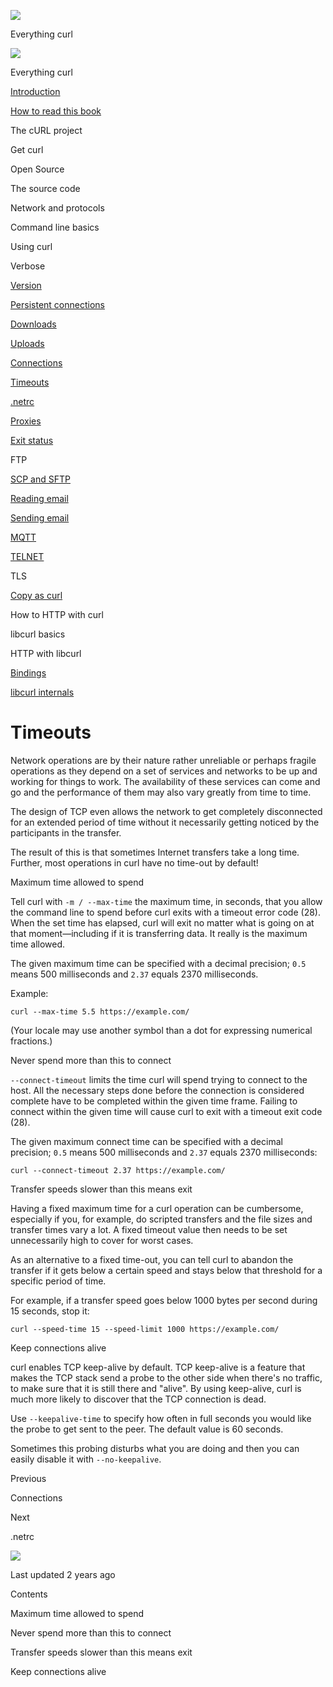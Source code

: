 <a href="../index.html" class="link-a079aa82--primary-53a25e66--logoLink-10d08504"></a>

<img src="https://gblobscdn.gitbook.com/orgs%2F-LxuH0qSm4xO9nWfEBlB%2Favatar.png?alt=media" class="image-67b14f24--avatar-1c1d03ec" />

<span class="text-4505230f--UIH400-4e41e82a--textContentFamily-49a318e1--spaceNameText-677c2969">Everything curl</span>

<a href="../index.html" class="link-a079aa82--primary-53a25e66--logoLink-10d08504"></a>

<img src="https://gblobscdn.gitbook.com/orgs%2F-LxuH0qSm4xO9nWfEBlB%2Favatar.png?alt=media" class="image-67b14f24--avatar-1c1d03ec" />

<span class="text-4505230f--UIH400-4e41e82a--textContentFamily-49a318e1--spaceNameText-677c2969">Everything curl</span>

<a href="../index.html" class="navButton-94f2579c--navButtonClickable-161b88ca"><span class="text-4505230f--UIH300-2063425d--textContentFamily-49a318e1--navButtonLabel-14a4968f">Introduction</span></a>

<a href="../how-to-read.html" class="navButton-94f2579c--navButtonClickable-161b88ca"><span class="text-4505230f--UIH300-2063425d--textContentFamily-49a318e1--navButtonLabel-14a4968f">How to read this book</span></a>

<span class="text-4505230f--UIH300-2063425d--textContentFamily-49a318e1--navButtonLabel-14a4968f">The cURL project</span>

<span class="text-4505230f--UIH300-2063425d--textContentFamily-49a318e1--navButtonLabel-14a4968f">Get curl</span>

<span class="text-4505230f--UIH300-2063425d--textContentFamily-49a318e1--navButtonLabel-14a4968f">Open Source</span>

<span class="text-4505230f--UIH300-2063425d--textContentFamily-49a318e1--navButtonLabel-14a4968f">The source code</span>

<span class="text-4505230f--UIH300-2063425d--textContentFamily-49a318e1--navButtonLabel-14a4968f">Network and protocols</span>

<span class="text-4505230f--UIH300-2063425d--textContentFamily-49a318e1--navButtonLabel-14a4968f">Command line basics</span>

<span class="text-4505230f--UIH300-2063425d--textContentFamily-49a318e1--navButtonLabel-14a4968f">Using curl</span>

<span class="text-4505230f--UIH300-2063425d--textContentFamily-49a318e1--navButtonLabel-14a4968f">Verbose</span>

<a href="version.html" class="navButton-94f2579c--pageItemWithChildrenNested-2c5d8183--navButtonClickable-161b88ca"><span class="text-4505230f--UIH300-2063425d--textContentFamily-49a318e1--navButtonLabel-14a4968f">Version</span></a>

<a href="persist.html" class="navButton-94f2579c--pageItemWithChildrenNested-2c5d8183--navButtonClickable-161b88ca"><span class="text-4505230f--UIH300-2063425d--textContentFamily-49a318e1--navButtonLabel-14a4968f">Persistent connections</span></a>

<a href="downloads.html" class="navButton-94f2579c--pageItemWithChildrenNested-2c5d8183--navButtonClickable-161b88ca"><span class="text-4505230f--UIH300-2063425d--textContentFamily-49a318e1--navButtonLabel-14a4968f">Downloads</span></a>

<a href="uploads.html" class="navButton-94f2579c--pageItemWithChildrenNested-2c5d8183--navButtonClickable-161b88ca"><span class="text-4505230f--UIH300-2063425d--textContentFamily-49a318e1--navButtonLabel-14a4968f">Uploads</span></a>

<a href="connections.html" class="navButton-94f2579c--pageItemWithChildrenNested-2c5d8183--navButtonClickable-161b88ca"><span class="text-4505230f--UIH300-2063425d--textContentFamily-49a318e1--navButtonLabel-14a4968f">Connections</span></a>

<a href="timeouts.html" class="navButton-94f2579c--pageItemWithChildrenNested-2c5d8183--navButtonClickable-161b88ca--navButtonOpened-6a88552e"><span class="text-4505230f--UIH300-2063425d--textContentFamily-49a318e1--navButtonLabel-14a4968f">Timeouts</span></a>

<a href="netrc.html" class="navButton-94f2579c--pageItemWithChildrenNested-2c5d8183--navButtonClickable-161b88ca"><span class="text-4505230f--UIH300-2063425d--textContentFamily-49a318e1--navButtonLabel-14a4968f">.netrc</span></a>

<a href="proxies.html" class="navButton-94f2579c--pageItemWithChildrenNested-2c5d8183--navButtonClickable-161b88ca"><span class="text-4505230f--UIH300-2063425d--textContentFamily-49a318e1--navButtonLabel-14a4968f">Proxies</span></a>

<a href="returns.html" class="navButton-94f2579c--pageItemWithChildrenNested-2c5d8183--navButtonClickable-161b88ca"><span class="text-4505230f--UIH300-2063425d--textContentFamily-49a318e1--navButtonLabel-14a4968f">Exit status</span></a>

<span class="text-4505230f--UIH300-2063425d--textContentFamily-49a318e1--navButtonLabel-14a4968f">FTP</span>

<a href="scpsftp.html" class="navButton-94f2579c--pageItemWithChildrenNested-2c5d8183--navButtonClickable-161b88ca"><span class="text-4505230f--UIH300-2063425d--textContentFamily-49a318e1--navButtonLabel-14a4968f">SCP and SFTP</span></a>

<a href="reademail.html" class="navButton-94f2579c--pageItemWithChildrenNested-2c5d8183--navButtonClickable-161b88ca"><span class="text-4505230f--UIH300-2063425d--textContentFamily-49a318e1--navButtonLabel-14a4968f">Reading email</span></a>

<a href="smtp.html" class="navButton-94f2579c--pageItemWithChildrenNested-2c5d8183--navButtonClickable-161b88ca"><span class="text-4505230f--UIH300-2063425d--textContentFamily-49a318e1--navButtonLabel-14a4968f">Sending email</span></a>

<a href="mqtt.html" class="navButton-94f2579c--pageItemWithChildrenNested-2c5d8183--navButtonClickable-161b88ca"><span class="text-4505230f--UIH300-2063425d--textContentFamily-49a318e1--navButtonLabel-14a4968f">MQTT</span></a>

<a href="telnet.html" class="navButton-94f2579c--pageItemWithChildrenNested-2c5d8183--navButtonClickable-161b88ca"><span class="text-4505230f--UIH300-2063425d--textContentFamily-49a318e1--navButtonLabel-14a4968f">TELNET</span></a>

<span class="text-4505230f--UIH300-2063425d--textContentFamily-49a318e1--navButtonLabel-14a4968f">TLS</span>

<a href="copyas.html" class="navButton-94f2579c--pageItemWithChildrenNested-2c5d8183--navButtonClickable-161b88ca"><span class="text-4505230f--UIH300-2063425d--textContentFamily-49a318e1--navButtonLabel-14a4968f">Copy as curl</span></a>

<span class="text-4505230f--UIH300-2063425d--textContentFamily-49a318e1--navButtonLabel-14a4968f">How to HTTP with curl</span>

<span class="text-4505230f--UIH300-2063425d--textContentFamily-49a318e1--navButtonLabel-14a4968f">libcurl basics</span>

<span class="text-4505230f--UIH300-2063425d--textContentFamily-49a318e1--navButtonLabel-14a4968f">HTTP with libcurl</span>

<a href="../bindings.html" class="navButton-94f2579c--navButtonClickable-161b88ca"><span class="text-4505230f--UIH300-2063425d--textContentFamily-49a318e1--navButtonLabel-14a4968f">Bindings</span></a>

<a href="../internals.html" class="navButton-94f2579c--navButtonClickable-161b88ca"><span class="text-4505230f--UIH300-2063425d--textContentFamily-49a318e1--navButtonLabel-14a4968f">libcurl internals</span></a>

<a href="../bookindex.html" class="navButton-94f2579c--navButtonClickable-161b88ca"><span class="text-4505230f--UIH300-2063425d--textContentFamily-49a318e1--navButtonLabel-14a4968f"></span></a>

<a href="https://www.gitbook.com/?utm_source=content&amp;utm_medium=trademark&amp;utm_campaign=curl-1" class="reset-3c756112--trademark-a8da4b94"></a>

<span class="text-4505230f--TextH200-a3425406--textUIFamily-5ebd8e40"></span>

# <span class="text-4505230f--DisplayH900-bfb998fa--textContentFamily-49a318e1">Timeouts</span>

<span class="text-4505230f--UIH300-2063425d--textUIFamily-5ebd8e40--text-8ee2c8b2"></span>

<span class="text-4505230f--UIH300-2063425d--textUIFamily-5ebd8e40--text-8ee2c8b2"></span>

<span class="text-4505230f--TextH400-3033861f--textContentFamily-49a318e1"><span data-key="303180c511754cb99c0dc8476165354e"><span data-offset-key="303180c511754cb99c0dc8476165354e:0">Network operations are by their nature rather unreliable or perhaps fragile operations as they depend on a set of services and networks to be up and working for things to work. The availability of these services can come and go and the performance of them may also vary greatly from time to time.</span></span></span>

<span class="text-4505230f--TextH400-3033861f--textContentFamily-49a318e1"><span data-key="4a921b3d7d4f46a58b6479664b73732b"><span data-offset-key="4a921b3d7d4f46a58b6479664b73732b:0">The design of TCP even allows the network to get completely disconnected for an extended period of time without it necessarily getting noticed by the participants in the transfer.</span></span></span>

<span class="text-4505230f--TextH400-3033861f--textContentFamily-49a318e1"><span data-key="6162bab433b845e9a954d96e39d9487c"><span data-offset-key="6162bab433b845e9a954d96e39d9487c:0">The result of this is that sometimes Internet transfers take a long time. Further, most operations in curl have no time-out by default!</span></span></span>

<span class="text-4505230f--HeadingH700-04e1a2a3--textContentFamily-49a318e1"><span data-key="c5c3ad885c8141a58004e3267129f865"><span data-offset-key="c5c3ad885c8141a58004e3267129f865:0">Maximum time allowed to spend</span></span></span>

<span class="text-4505230f--TextH400-3033861f--textContentFamily-49a318e1"><span data-key="30e70c7e0ea34290bfd50d419b1d9175"><span data-offset-key="30e70c7e0ea34290bfd50d419b1d9175:0">Tell curl with </span><span data-offset-key="30e70c7e0ea34290bfd50d419b1d9175:1">`-m / --max-time`</span><span data-offset-key="30e70c7e0ea34290bfd50d419b1d9175:2"> the maximum time, in seconds, that you allow the command line to spend before curl exits with a timeout error code (28). When the set time has elapsed, curl will exit no matter what is going on at that moment—including if it is transferring data. It really is the maximum time allowed.</span></span></span>

<span class="text-4505230f--TextH400-3033861f--textContentFamily-49a318e1"><span data-key="055496cbc211458fae9aaf97c3f430b0"><span data-offset-key="055496cbc211458fae9aaf97c3f430b0:0">The given maximum time can be specified with a decimal precision; </span><span data-offset-key="055496cbc211458fae9aaf97c3f430b0:1">`0.5`</span><span data-offset-key="055496cbc211458fae9aaf97c3f430b0:2"> means 500 milliseconds and </span><span data-offset-key="055496cbc211458fae9aaf97c3f430b0:3">`2.37`</span><span data-offset-key="055496cbc211458fae9aaf97c3f430b0:4"> equals 2370 milliseconds.</span></span></span>

<span class="text-4505230f--TextH400-3033861f--textContentFamily-49a318e1"><span data-key="b02aa0945e7f4fa8a07e03bb81ac6e10"><span data-offset-key="b02aa0945e7f4fa8a07e03bb81ac6e10:0">Example:</span></span></span>

    curl --max-time 5.5 https://example.com/

<span class="text-4505230f--TextH400-3033861f--textContentFamily-49a318e1"><span data-key="bdb0545a8a5645cbaf5f3fd3fc7c9eec"><span data-offset-key="bdb0545a8a5645cbaf5f3fd3fc7c9eec:0">(Your locale may use another symbol than a dot for expressing numerical fractions.)</span></span></span>

<span class="text-4505230f--HeadingH700-04e1a2a3--textContentFamily-49a318e1"><span data-key="2204a4c2395543d1b38d62db408e9816"><span data-offset-key="2204a4c2395543d1b38d62db408e9816:0">Never spend more than this to connect</span></span></span>

<span class="text-4505230f--TextH400-3033861f--textContentFamily-49a318e1"><span data-key="09e95f6859ca429fa20132722c2bb623"><span data-offset-key="09e95f6859ca429fa20132722c2bb623:0">`--connect-timeout`</span><span data-offset-key="09e95f6859ca429fa20132722c2bb623:1"> limits the time curl will spend trying to connect to the host. All the necessary steps done before the connection is considered complete have to be completed within the given time frame. Failing to connect within the given time will cause curl to exit with a timeout exit code (28).</span></span></span>

<span class="text-4505230f--TextH400-3033861f--textContentFamily-49a318e1"><span data-key="38452b90f0ad4d0287dbec86033137be"><span data-offset-key="38452b90f0ad4d0287dbec86033137be:0">The given maximum connect time can be specified with a decimal precision; </span><span data-offset-key="38452b90f0ad4d0287dbec86033137be:1">`0.5`</span><span data-offset-key="38452b90f0ad4d0287dbec86033137be:2"> means 500 milliseconds and </span><span data-offset-key="38452b90f0ad4d0287dbec86033137be:3">`2.37`</span><span data-offset-key="38452b90f0ad4d0287dbec86033137be:4"> equals 2370 milliseconds:</span></span></span>

    curl --connect-timeout 2.37 https://example.com/

<span class="text-4505230f--HeadingH700-04e1a2a3--textContentFamily-49a318e1"><span data-key="1557047690134a87988150d8afeecbc6"><span data-offset-key="1557047690134a87988150d8afeecbc6:0">Transfer speeds slower than this means exit</span></span></span>

<span class="text-4505230f--TextH400-3033861f--textContentFamily-49a318e1"><span data-key="1d1df564788b46a2b0e729145a76daed"><span data-offset-key="1d1df564788b46a2b0e729145a76daed:0">Having a fixed maximum time for a curl operation can be cumbersome, especially if you, for example, do scripted transfers and the file sizes and transfer times vary a lot. A fixed timeout value then needs to be set unnecessarily high to cover for worst cases.</span></span></span>

<span class="text-4505230f--TextH400-3033861f--textContentFamily-49a318e1"><span data-key="8d4c31ef0b8d4490a87af7c47bfe87f0"><span data-offset-key="8d4c31ef0b8d4490a87af7c47bfe87f0:0">As an alternative to a fixed time-out, you can tell curl to abandon the transfer if it gets below a certain speed and stays below that threshold for a specific period of time.</span></span></span>

<span class="text-4505230f--TextH400-3033861f--textContentFamily-49a318e1"><span data-key="9f05a7e014c440e1b3ee5ae6fce3af1f"><span data-offset-key="9f05a7e014c440e1b3ee5ae6fce3af1f:0">For example, if a transfer speed goes below 1000 bytes per second during 15 seconds, stop it:</span></span></span>

    curl --speed-time 15 --speed-limit 1000 https://example.com/

<span class="text-4505230f--HeadingH700-04e1a2a3--textContentFamily-49a318e1"><span data-key="26f7a19d7e894073ac43f5ba8c43e178"><span data-offset-key="26f7a19d7e894073ac43f5ba8c43e178:0">Keep connections alive</span></span></span>

<span class="text-4505230f--TextH400-3033861f--textContentFamily-49a318e1"><span data-key="e13fcd4a276c4535a498e7daa56881fc"><span data-offset-key="e13fcd4a276c4535a498e7daa56881fc:0">curl enables TCP keep-alive by default. TCP keep-alive is a feature that makes the TCP stack send a probe to the other side when there's no traffic, to make sure that it is still there and "alive". By using keep-alive, curl is much more likely to discover that the TCP connection is dead.</span></span></span>

<span class="text-4505230f--TextH400-3033861f--textContentFamily-49a318e1"><span data-key="4b6e30e4c26f460889211aaa70e2ec24"><span data-offset-key="4b6e30e4c26f460889211aaa70e2ec24:0">Use </span><span data-offset-key="4b6e30e4c26f460889211aaa70e2ec24:1">`--keepalive-time`</span><span data-offset-key="4b6e30e4c26f460889211aaa70e2ec24:2"> to specify how often in full seconds you would like the probe to get sent to the peer. The default value is 60 seconds.</span></span></span>

<span class="text-4505230f--TextH400-3033861f--textContentFamily-49a318e1"><span data-key="6c5c783846a64d1d9b165b0c76577cd6"><span data-offset-key="6c5c783846a64d1d9b165b0c76577cd6:0">Sometimes this probing disturbs what you are doing and then you can easily disable it with </span><span data-offset-key="6c5c783846a64d1d9b165b0c76577cd6:1">`--no-keepalive`</span><span data-offset-key="6c5c783846a64d1d9b165b0c76577cd6:2">.</span></span></span>

<a href="connections.html" class="reset-3c756112--card-6570f064--whiteCard-fff091a4--cardPrevious-56a5e674"></a>

<span class="text-4505230f--TextH200-a3425406--textContentFamily-49a318e1">Previous</span>

<span class="text-4505230f--UIH400-4e41e82a--textContentFamily-49a318e1">Connections</span>

<a href="netrc.html" class="reset-3c756112--card-6570f064--whiteCard-fff091a4--cardNext-19241c42"></a>

<span class="text-4505230f--TextH200-a3425406--textContentFamily-49a318e1">Next</span>

<span class="text-4505230f--UIH400-4e41e82a--textContentFamily-49a318e1">.netrc</span>

<img src="https://avatars.githubusercontent.com/u/66654881?v=4" class="image-67b14f24--avatar-1c1d03ec" />

<span class="text-4505230f--TextH200-a3425406--textContentFamily-49a318e1">Last updated 2 years ago</span>

<span class="text-4505230f--UIH300-2063425d--textUIFamily-5ebd8e40"></span>

<span class="text-4505230f--InfoH100-1e92e1d1--textContentFamily-49a318e1">Contents</span>

<a href="timeouts.html#maximum-time-allowed-to-spend" class="reset-3c756112--menuItem-aa02f6ec--menuItemLight-757d5235--menuItemInline-173bdf97--pageTocItem-f4427024"></a>

<span class="text-4505230f--UIH300-2063425d--textContentFamily-49a318e1"><span class="text-4505230f--UIH200-50ead35f--textContentFamily-49a318e1">Maximum time allowed to spend</span></span>

<a href="timeouts.html#never-spend-more-than-this-to-connect" class="reset-3c756112--menuItem-aa02f6ec--menuItemLight-757d5235--menuItemInline-173bdf97--pageTocItem-f4427024"></a>

<span class="text-4505230f--UIH300-2063425d--textContentFamily-49a318e1"><span class="text-4505230f--UIH200-50ead35f--textContentFamily-49a318e1">Never spend more than this to connect</span></span>

<a href="timeouts.html#transfer-speeds-slower-than-this-means-exit" class="reset-3c756112--menuItem-aa02f6ec--menuItemLight-757d5235--menuItemInline-173bdf97--pageTocItem-f4427024"></a>

<span class="text-4505230f--UIH300-2063425d--textContentFamily-49a318e1"><span class="text-4505230f--UIH200-50ead35f--textContentFamily-49a318e1">Transfer speeds slower than this means exit</span></span>

<a href="timeouts.html#keep-connections-alive" class="reset-3c756112--menuItem-aa02f6ec--menuItemLight-757d5235--menuItemInline-173bdf97--pageTocItem-f4427024"></a>

<span class="text-4505230f--UIH300-2063425d--textContentFamily-49a318e1"><span class="text-4505230f--UIH200-50ead35f--textContentFamily-49a318e1">Keep connections alive</span></span>
